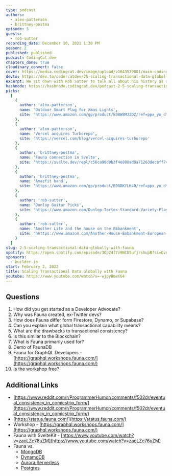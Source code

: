 ```yaml
---
type: podcast
authors:
  - alex-patterson
  - brittney-postma
episode: 5
guests:
  - rob-sutter
recording_date: December 10, 2021 1:30 PM
season: 2
published: published
podcast: CodingCat.dev
chapters_done: true
cloudinary_convert: false
cover: https://media.codingcat.dev/image/upload/v1643579081/main-codingcatdev-photo/fauna.png
devto: https://dev.to/codercatdev/25-scaling-transactional-data-globally-with-fauna-dk3
excerpt: We sit down with Rob Sutter to talk all about his history as a developer advocate and Fauna. Fauna is a flexible, developer-friendly, transactional database delivered as a secure and scalable cloud API with native GraphQL.
hashnode: https://hashnode.codingcat.dev/podcast-2-5-scaling-transactional-data-globally-with-fauna
picks:
  [
    {
      author: 'alex-patterson',
      name: 'Outdoor Smart Plug for Xmas Lights',
      site: 'https://www.amazon.com/gp/product/B08W8MJ2DZ/ref=ppx_yo_dt_b_asin_title_o03_s00?ie=UTF8&psc=1'
    },
    {
      author: 'alex-patterson',
      name: 'Vercel acquires Turborepo',
      site: 'https://vercel.com/blog/vercel-acquires-turborepo'
    },
    {
      author: 'brittney-postma',
      name: 'Fauna connection in Svelte',
      site: 'https://svelte.dev/repl/c56ca90d0b3f4e888ad9a71263decbff?version=3.31.0'
    },
    {
      author: 'brittney-postma',
      name: 'Amazfit band',
      site: 'https://www.amazon.com/gp/product/B08DKYLK4D/ref=ppx_yo_dt_b_asin_title_o02_s00?ie=UTF8&th=1'
    },
    {
      author: 'rob-sutter',
      name: 'Dunlop Guitar Picks',
      site: 'https://www.amazon.com/Dunlop-Tortex-Standard-Variety-Players/dp/B079T26PWL/ref=sr_1_4?crid=2158TJSYCD4MA&keywords=dunlop+guitar+picks&qid=1639161163&sprefix=dunlop%2Caps%2C180&sr=8-4'
    },
    {
      author: 'rob-sutter',
      name: 'Another Life and the house on the Embankment',
      site: 'hhttps://www.amazon.com/Another-House-Embankment-European-Classics/dp/0810115700/ref=sr_1_1?crid=3M9F0C0GUNIQ2&keywords=house+on+the+embankment&qid=1639161282&sprefix=house+on+the+embankment%2Caps%2C163&sr=8-1'
    }
  ]
slug: 2-5-scaling-transactional-data-globally-with-fauna
spotify: https://open.spotify.com/episode/3Op24f7z9NCD5ufjrshupB?si=Qvn-uUM2QhW7lDowvZWI5g
sponsors:
  - builder-io
start: February 2, 2022
title: Scaling Transactional Data Globally with Fauna
youtube: https://www.youtube.com/watch?v=-wjpyBmeYG4
---
```


## Questions

1. How did you get started as a Developer Advocate?
2. Why was Fauna created, ex-Twitter devs?
3. How does Fauna differ form Firestore, Dynamo, or Supabase?
4. Can you explain what global transactional capability means?
5. What are the drawbacks to transactional consistency?
6. Is this similar to the Blockchain?
7. What is Fauna primarily used for?
8. Demo of FaunaDB
9. Fauna for GraphQL Developers - [https://graphql.workshops.fauna.com/](https://graphql.workshops.fauna.com/)
10. Is the workshop free?

## Additional Links

- [https://www.reddit.com/r/ProgrammerHumor/comments/f502dr/eventual_consistency_in_comicstrip_form/](https://www.reddit.com/r/ProgrammerHumor/comments/f502dr/eventual_consistency_in_comicstrip_form/)
- [https://status.fauna.com/](https://status.fauna.com/)
- Workshop - [https://graphql.workshops.fauna.com/](https://graphql.workshops.fauna.com/)
- Fauna with SvelteKit - [https://www.youtube.com/watch?v=zaoLZc76uZM](https://www.youtube.com/watch?v=zaoLZc76uZM)
- Fauna vs.
  - [MongoDB](https://fauna.com/blog/comparing-fauna-and-mongodb)
  - [DynamoDB](https://fauna.com/blog/compare-fauna-vs-dynamodb)
  - [Aurora Serverless](https://fauna.com/blog/compare-aws-aurora-serverless-v2-architecture-features-pricing-vs-fauna)
  - [Postgres](https://fauna.com/blog/compare-fauna-vs-postgres)
